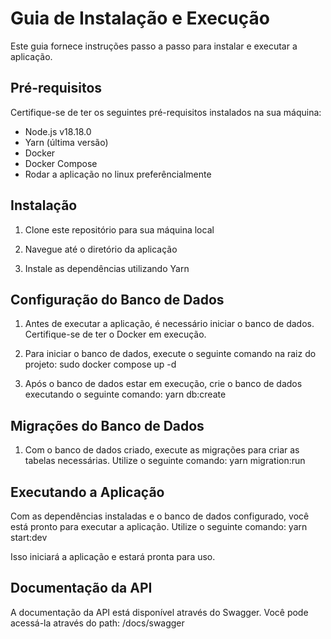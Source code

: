 # Guia de Instalação e Execução

Este guia fornece instruções passo a passo para instalar e executar a aplicação.

## Pré-requisitos

Certifique-se de ter os seguintes pré-requisitos instalados na sua máquina:

- Node.js v18.18.0
- Yarn (última versão)
- Docker
- Docker Compose
- Rodar a aplicação no linux preferêncialmente

## Instalação

1. Clone este repositório para sua máquina local

2. Navegue até o diretório da aplicação

3. Instale as dependências utilizando Yarn

## Configuração do Banco de Dados

1. Antes de executar a aplicação, é necessário iniciar o banco de dados. Certifique-se de ter o Docker em execução.

2. Para iniciar o banco de dados, execute o seguinte comando na raiz do projeto: sudo docker compose up -d

3. Após o banco de dados estar em execução, crie o banco de dados executando o seguinte comando: yarn db:create


## Migrações do Banco de Dados

1. Com o banco de dados criado, execute as migrações para criar as tabelas necessárias. Utilize o seguinte comando: yarn migration:run

## Executando a Aplicação

Com as dependências instaladas e o banco de dados configurado, você está pronto para executar a aplicação. Utilize o seguinte comando: yarn start:dev

Isso iniciará a aplicação e estará pronta para uso.

## Documentação da API

A documentação da API está disponível através do Swagger. Você pode acessá-la através do path: /docs/swagger 

